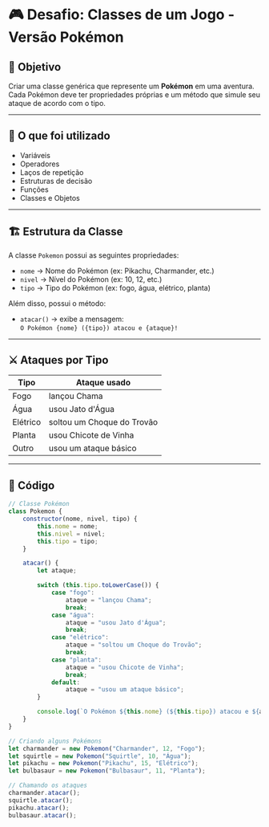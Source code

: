 # 🎮 Desafio: Classes de um Jogo - Versão Pokémon

## 📝 Objetivo
Criar uma classe genérica que represente um **Pokémon** em uma aventura.  
Cada Pokémon deve ter propriedades próprias e um método que simule seu ataque de acordo com o tipo.

---

## 🔧 O que foi utilizado
- Variáveis  
- Operadores  
- Laços de repetição  
- Estruturas de decisão  
- Funções  
- Classes e Objetos  

---

## 🏗️ Estrutura da Classe

A classe `Pokemon` possui as seguintes propriedades:
- `nome` → Nome do Pokémon (ex: Pikachu, Charmander, etc.)
- `nivel` → Nível do Pokémon (ex: 10, 12, etc.)
- `tipo` → Tipo do Pokémon (ex: fogo, água, elétrico, planta)

Além disso, possui o método:

- `atacar()` → exibe a mensagem:  
  `O Pokémon {nome} ({tipo}) atacou e {ataque}!`

---

## ⚔️ Ataques por Tipo

| Tipo      | Ataque usado                   |
|-----------|--------------------------------|
| Fogo      | lançou Chama                   |
| Água      | usou Jato d'Água              |
| Elétrico  | soltou um Choque do Trovão     |
| Planta    | usou Chicote de Vinha          |
| Outro     | usou um ataque básico          |

---

## 📜 Código

```javascript
// Classe Pokémon
class Pokemon {
    constructor(nome, nivel, tipo) {
        this.nome = nome;
        this.nivel = nivel;
        this.tipo = tipo;
    }

    atacar() {
        let ataque;

        switch (this.tipo.toLowerCase()) {
            case "fogo":
                ataque = "lançou Chama";
                break;
            case "água":
                ataque = "usou Jato d'Água";
                break;
            case "elétrico":
                ataque = "soltou um Choque do Trovão";
                break;
            case "planta":
                ataque = "usou Chicote de Vinha";
                break;
            default:
                ataque = "usou um ataque básico";
        }

        console.log(`O Pokémon ${this.nome} (${this.tipo}) atacou e ${ataque}!`);
    }
}

// Criando alguns Pokémons
let charmander = new Pokemon("Charmander", 12, "Fogo");
let squirtle = new Pokemon("Squirtle", 10, "Água");
let pikachu = new Pokemon("Pikachu", 15, "Elétrico");
let bulbasaur = new Pokemon("Bulbasaur", 11, "Planta");

// Chamando os ataques
charmander.atacar();
squirtle.atacar();
pikachu.atacar();
bulbasaur.atacar();
